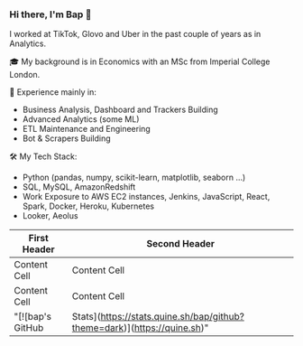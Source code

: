 ### Hi there, I'm Bap 👋

I worked at TikTok, Glovo and Uber in the past couple of years as in Analytics. 

🎓 My background is in Economics with an MSc from Imperial College London. 

💽 Experience mainly in: 
- Business Analysis, Dashboard and Trackers Building
- Advanced Analytics (some ML)
- ETL Maintenance and Engineering
- Bot & Scrapers Building

🛠 My Tech Stack:
- Python (pandas, numpy, scikit-learn, matplotlib, seaborn ...)
- SQL, MySQL, AmazonRedshift
- Work Exposure to AWS EC2 instances, Jenkins, JavaScript, React, Spark, Docker, Heroku, Kubernetes
- Looker, Aeolus

| First Header  | Second Header |
| ------------- | ------------- |
| Content Cell  | Content Cell  |
| Content Cell  | Content Cell  |
| "[![bap's GitHub | Stats](https://stats.quine.sh/bap/github?theme=dark)](https://quine.sh)" | "[![bap's GitHub | Languages Over Time](https://stats.quine.sh/bap/languages-over-time?theme=dark)](https://quine.sh)" |

